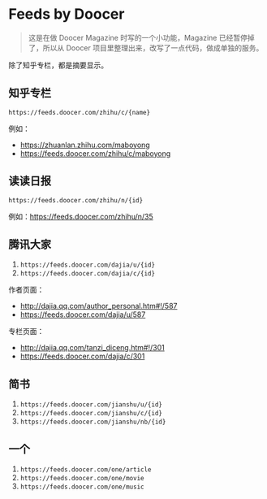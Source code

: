 # Feeds by Doocer

> 这是在做 Doocer Magazine 时写的一个小功能，Magazine 已经暂停掉了，所以从 Doocer 项目里整理出来，改写了一点代码，做成单独的服务。

除了知乎专栏，都是摘要显示。

## 知乎专栏

`https://feeds.doocer.com/zhihu/c/{name}`

例如：

+ <https://zhuanlan.zhihu.com/maboyong>
+ <https://feeds.doocer.com/zhihu/c/maboyong>

## 读读日报

`https://feeds.doocer.com/zhihu/n/{id}`

例如：<https://feeds.doocer.com/zhihu/n/35>

## 腾讯大家

1. `https://feeds.doocer.com/dajia/u/{id}`
2. `https://feeds.doocer.com/dajia/c/{id}`

作者页面：

+ <http://dajia.qq.com/author_personal.htm#!/587>
+ <https://feeds.doocer.com/dajia/u/587>

专栏页面：

+ <http://dajia.qq.com/tanzi_diceng.htm#!/301>
+ <https://feeds.doocer.com/dajia/c/301>

## 简书

1. `https://feeds.doocer.com/jianshu/u/{id}`
2. `https://feeds.doocer.com/jianshu/c/{id}`
3. `https://feeds.doocer.com/jianshu/nb/{id}`

## 一个

1. `https://feeds.doocer.com/one/article`
2. `https://feeds.doocer.com/one/movie`
3. `https://feeds.doocer.com/one/music`
